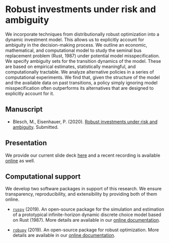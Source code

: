 # Robust investments under risk and ambiguity

We incorporate techniques from distributionally robust optimization into a dynamic investment model. This allows us to explicitly account for ambiguity in the decision-making process. We outline an economic, mathematical, and computational model to study the seminal bus replacement problem (Rust, 1987) under potential model misspecification. We specify ambiguity sets for the transition dynamics of the model. These are based on empirical estimates, statistically meaningful, and computationally tractable. We analyze alternative policies in a series of computational experiments. We find that, given the structure of the model and the available data on past transitions, a policy simply ignoring model misspecification often outperforms its alternatives that are designed to explicitly account for it.

## Manuscript

* Blesch, M., Eisenhauer, P. (2020). [Robust investments under risk and ambiguity](https://github.com/robustzurcher/promotion/raw/master/Blesch%26Eisenhauer_2020_manuscript.pdf). Submitted.

## Presentation

We provide our current slide deck [here](https://github.com/robustzurcher/promotion/raw/master/Blesch%26Eisenhauer_2020_slides.pdf) and a recent recording is available [online](https://vimeo.com/nuvolos/review/405110545/111a183a04?sort=lastUserActionEventDate&direction=desc) as well.  

## Computational support

We develop two software packages in support of this research. We ensure transparency, reproducibility, and extensibility by providing both of them online.

* [`ruspy`](https://github.com/OpenSourceEconomics/ruspy) (2019). An open-source package for the simulation and estimation of a prototypical infinite-horizon dynamic discrete choice model based on Rust (1987). More details are available in our [online documentation](https://ruspy.readthedocs.io/en/latest/#).

* [`robupy`](https://github.com/OpenSourceEconomics/robupy) (2019). An open-source package for robust optimization. More details are available in our [online documentation](https://robupy.readthedocs.io/en/latest/#).
